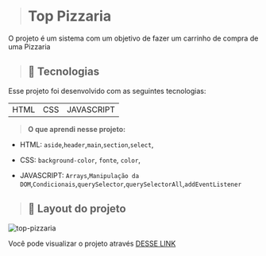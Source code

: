 ># Top Pizzaria
<p> O projeto é  um sistema com um objetivo de fazer um carrinho de compra de uma Pizzaria </p>

>## 🚀 Tecnologias
<p>Esse projeto foi desenvolvido com as seguintes tecnologias:</p>
<table>
<tr>
<td>HTML</td>
<td>CSS</td>
<td>JAVASCRIPT</td>
</tr>
</table>

>**O que aprendi nesse projeto:**

- HTML: `aside`,`header`,`main`,`section`,`select`,

- CSS: `background-color`, `fonte`, `color`,

- JAVASCRIPT: `Arrays`,`Manipulação da DOM`,`Condicionais`,`querySelector`,`querySelectorAll`,`addEventListener`



>## 🍕 Layout do projeto</h1>

![top-pizzaria](https://user-images.githubusercontent.com/110351770/222240164-b57507f8-86f2-4e5e-a992-62965d259948.jpg)





Você pode visualizar o projeto através [DESSE LINK](https://top-pizzaria-m19l7ia2d-amandaluizafreitas.vercel.app/)
